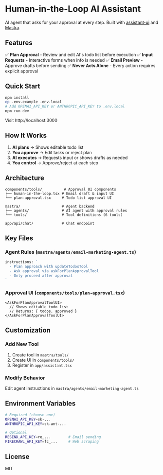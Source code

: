 # Human-in-the-Loop AI Assistant

AI agent that asks for your approval at every step. Built with [assistant-ui](https://github.com/Yonom/assistant-ui) and [Mastra](https://mastra.dev).

## Features

✅ **Plan Approval** - Review and edit AI's todo list before execution
✅ **Input Requests** - Interactive forms when info is needed
✅ **Email Preview** - Approve drafts before sending
✅ **Never Acts Alone** - Every action requires explicit approval

## Quick Start

```bash
npm install
cp .env.example .env.local
# Add OPENAI_API_KEY or ANTHROPIC_API_KEY to .env.local
npm run dev
```

Visit http://localhost:3000

## How It Works

1. **AI plans** → Shows editable todo list
2. **You approve** → Edit tasks or reject plan
3. **AI executes** → Requests input or shows drafts as needed
4. **You control** → Approve/reject at each step

## Architecture

```
components/tools/          # Approval UI components
├── human-in-the-loop.tsx # Email draft & input UI
└── plan-approval.tsx     # Todo list approval UI

mastra/                   # Agent backend
├── agents/               # AI agent with approval rules
└── tools/                # Tool definitions (6 tools)

app/api/chat/             # Chat endpoint
```

## Key Files

### Agent Rules (`mastra/agents/email-marketing-agent.ts`)
```typescript
instructions: `
  - Plan approach with updateTodosTool
  - Ask approval via askForPlanApprovalTool
  - Only proceed after approval
`
```

### Approval UI (`components/tools/plan-approval.tsx`)
```tsx
<AskForPlanApprovalToolUI>
  // Shows editable todo list
  // Returns: { todos, approved }
</AskForPlanApprovalToolUI>
```

## Customization

### Add New Tool

1. Create tool in `mastra/tools/`
2. Create UI in `components/tools/`
3. Register in `app/assistant.tsx`

### Modify Behavior

Edit agent instructions in `mastra/agents/email-marketing-agent.ts`

## Environment Variables

```bash
# Required (choose one)
OPENAI_API_KEY=sk-...
ANTHROPIC_API_KEY=sk-ant-...

# Optional
RESEND_API_KEY=re_...        # Email sending
FIRECRAWL_API_KEY=fc_...     # Web scraping
```

## License

MIT